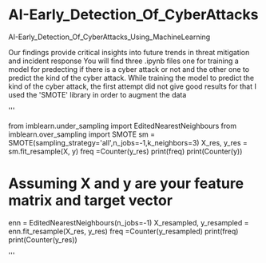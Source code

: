 # AI-Early_Detection_Of_CyberAttacks
AI-Early_Detection_Of_CyberAttacks_Using_MachineLearning

Our findings provide critical insights into future trends in threat mitigation and incident response
You will find three .ipynb files one for training a model for predecting if there is a cyber attack or not
and the other one to predict the kind of the cyber attack.
While training the model to predict the kind of the cyber attack, the first attempt did not give good results
for that I used the 'SMOTE' library in order to augment the data 

'''

from imblearn.under_sampling import EditedNearestNeighbours
from imblearn.over_sampling import SMOTE
sm = SMOTE(sampling_strategy='all',n_jobs=-1,k_neighbors=3)
X_res, y_res = sm.fit_resample(X, y)
freq =Counter(y_res)
print(freq)
print(Counter(y))

# Assuming X and y are your feature matrix and target vector
enn = EditedNearestNeighbours(n_jobs=-1)
X_resampled, y_resampled = enn.fit_resample(X_res, y_res)
freq =Counter(y_resampled)
print(freq)
print(Counter(y_res))

'''
